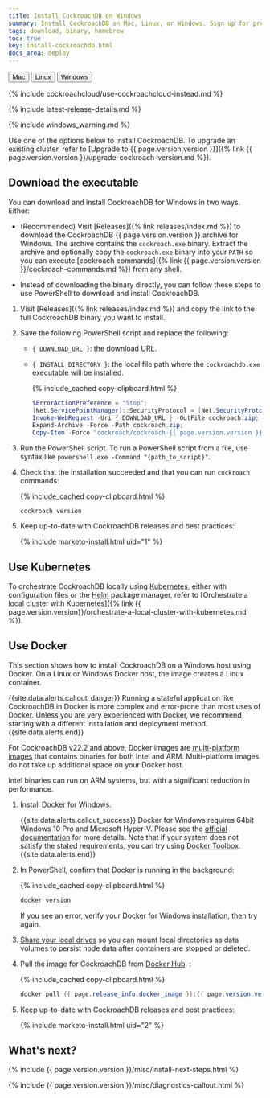 ```yaml
---
title: Install CockroachDB on Windows
summary: Install CockroachDB on Mac, Linux, or Windows. Sign up for product release notes.
tags: download, binary, homebrew
toc: true
key: install-cockroachdb.html
docs_area: deploy
---
```


<div id="os-tabs" class="clearfix">
    <a href="install-cockroachdb-mac.html"><button id="mac" data-eventcategory="buttonClick-doc-os" data-eventaction="mac">Mac</button></a>
    <a href="install-cockroachdb-linux.html"><button id="linux" data-eventcategory="buttonClick-doc-os" data-eventaction="linux">Linux</button></a>
    <button id="windows" class="current" data-eventcategory="buttonClick-doc-os" data-eventaction="windows">Windows</button>
</div>

{% include cockroachcloud/use-cockroachcloud-instead.md %}

{% include latest-release-details.md %}

{% include windows_warning.md %}

Use one of the options below to install CockroachDB. To upgrade an existing cluster, refer to [Upgrade to {{ page.version.version }}]({% link {{ page.version.version }}/upgrade-cockroach-version.md %}).

<section id="download-the-binary-windows" markdown="1" class="install-option">
<h2 id="install-binary">Download the executable</h2>

You can download and install CockroachDB for Windows in two ways. Either:

- (Recommended) Visit [Releases]({% link releases/index.md %}) to download the CockroachDB {{ page.version.version }} archive for Windows. The archive contains the `cockroach.exe` binary. Extract the archive and optionally copy the `cockroach.exe` binary into your `PATH` so you can execute [cockroach commands]({% link {{ page.version.version }}/cockroach-commands.md %}) from any shell.

- Instead of downloading the binary directly, you can follow these steps to use PowerShell to download and install CockroachDB.

1. Visit [Releases]({% link releases/index.md %}) and copy the link to the full CockroachDB binary you want to install.
1. Save the following PowerShell script and replace the following:
    - `{ DOWNLOAD_URL }`: the download URL.
    - `{ INSTALL_DIRECTORY }`: the local file path where the `cockroachdb.exe` executable will be installed.

        {% include_cached copy-clipboard.html %}
        ~~~ powershell
        $ErrorActionPreference = "Stop";
        [Net.ServicePointManager]::SecurityProtocol = [Net.SecurityProtocolType]::Tls12;$ProgressPreference = 'SilentlyContinue'; $null = New-Item -Type Directory -Force $env:appdata/cockroach;
        Invoke-WebRequest -Uri { DOWNLOAD_URL } -OutFile cockroach.zip;
        Expand-Archive -Force -Path cockroach.zip;
        Copy-Item -Force "cockroach/cockroach-{{ page.version.version }}.windows-6.2-amd64/cockroach.exe" -Destination $env:{ INSTALL_DIRECTORY };$Env:PATH += ";$env:{ INSTALL_DIRECTORY }"
        ~~~

1. Run the PowerShell script. To run a PowerShell script from a file, use syntax like `powershell.exe -Command "{path_to_script}"`.

1. Check that the installation succeeded and that you can run `cockroach` commands:

    {% include_cached copy-clipboard.html %}
    ~~~ shell
    cockroach version
    ~~~

1. Keep up-to-date with CockroachDB releases and best practices:

    {% include marketo-install.html uid="1" %}

</section>

<section id="use-kubernetes" markdown="1" class="install-option">
<h2 id="install-kubernetes">Use Kubernetes</h2>

To orchestrate CockroachDB locally using [Kubernetes](https://kubernetes.io/), either with configuration files or the [Helm](https://helm.sh/) package manager, refer to [Orchestrate a local cluster with Kubernetes]({% link {{ page.version.version}}/orchestrate-a-local-cluster-with-kubernetes.md %}).
</section>

<section id="use-docker-windows" markdown="1" class="install-option">
<h2 id="install-docker">Use Docker</h2>

This section shows how to install CockroachDB on a Windows host using Docker. On a Linux or Windows Docker host, the image creates a Linux container.

{{site.data.alerts.callout_danger}}
Running a stateful application like CockroachDB in Docker is more complex and error-prone than most uses of Docker. Unless you are very experienced with Docker, we recommend starting with a different installation and deployment method.
{{site.data.alerts.end}}

For CockroachDB v22.2 and above, Docker images are [multi-platform images](https://docs.docker.com/build/building/multi-platform/) that contains binaries for both Intel and ARM. Multi-platform images do not take up additional space on your Docker host.

Intel binaries can run on ARM systems, but with a significant reduction in performance.

1. Install <a href="https://docs.docker.com/docker-for-windows/install/">Docker for Windows</a>.

    {{site.data.alerts.callout_success}}
    Docker for Windows requires 64bit Windows 10 Pro and Microsoft Hyper-V. Please see the <a href="https://docs.docker.com/docker-for-windows/install/#what-to-know-before-you-install">official documentation</a> for more details. Note that if your system does not satisfy the stated requirements, you can try using <a href="https://docs.docker.com/toolbox/overview/">Docker Toolbox</a>.
    {{site.data.alerts.end}}

1. In PowerShell, confirm that Docker is running in the background:

    {% include_cached copy-clipboard.html %}
    ~~~ powershell
    docker version
    ~~~

    If you see an error, verify your Docker for Windows installation, then try again.

1. [Share your local drives](https://docs.docker.com/docker-for-windows/#/shared-drives) so you can mount local directories as data volumes to persist node data after containers are stopped or deleted.

1. Pull the image for CockroachDB from [Docker Hub](https://hub.docker.com/r/{{page.release_info.docker_image}}/). <a id="win-docker-step3-{{ page.version.version }}"></a>:

    {% include_cached copy-clipboard.html %}
    ~~~ powershell
    docker pull {{ page.release_info.docker_image }}:{{ page.version.version }}
    ~~~

1. Keep up-to-date with CockroachDB releases and best practices:

    {% include marketo-install.html uid="2" %}

</section>

<h2 id="whats-next">What&#39;s next?</h2>

{% include {{ page.version.version }}/misc/install-next-steps.html %}

{% include {{ page.version.version }}/misc/diagnostics-callout.html %}

